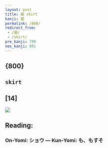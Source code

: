 ```yaml
---
layout: post
title: 裳 skirt
kanji: 裳
permalink: /800/
redirect_from:
 - /裳/
 - /skirt/
pre_kanji: 799
nex_kanji: 801
---
```


## {800}

## `skirt`

## [14]

<div class="stroke"><img src="E8A3B3.png" /></div>

## Reading:

### On-Yomi: ショウ &mdash; Kun-Yomi: も、もすそ
